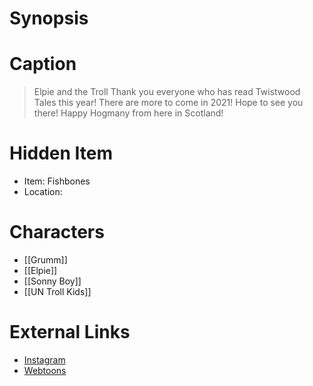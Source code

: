 # Synopsis


# Caption
> Elpie and the Troll 
> Thank you everyone who has read Twistwood Tales this year! There are more to come in 2021! Hope to see you there! Happy Hogmany from here in Scotland!

# Hidden Item
* Item: Fishbones
* Location: <spoiler></spoiler>

# Characters
* [[Grumm]]
* [[Elpie]]
* [[Sonny Boy]]
* [[UN Troll Kids]]

# External Links
* [Instagram](https://www.instagram.com/p/CBeckJJD7zv/)
* [Webtoons](https://www.webtoons.com/en/challenge/twistwood-tales/44-elpie-and-the-troll/viewer?title_no=344740&episode_no=48)